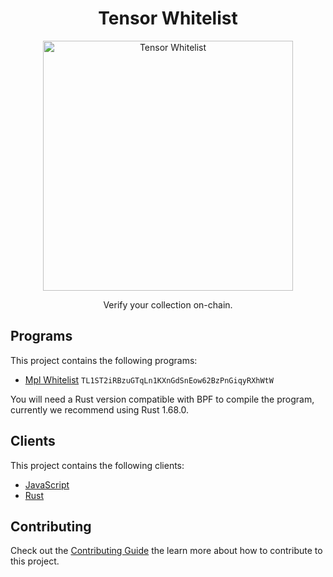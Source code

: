 <h1 align="center">
  Tensor Whitelist
</h1>
<p align="center">
  <img width="400" alt="Tensor Whitelist" src="https://github.com/tensor-foundation/whitelist/assets/729235/d159b3cd-19f8-4aca-8915-5a63e3a6d62f" />
</p>
<p align="center">
  Verify your collection on-chain.
</p>

## Programs

This project contains the following programs:

- [Mpl Whitelist](./programs/whitelist/README.md) `TL1ST2iRBzuGTqLn1KXnGdSnEow62BzPnGiqyRXhWtW`

You will need a Rust version compatible with BPF to compile the program, currently we recommend using Rust 1.68.0.

## Clients

This project contains the following clients:

- [JavaScript](./clients/js/README.md)
- [Rust](./clients/rust/README.md)

## Contributing

Check out the [Contributing Guide](./CONTRIBUTING.md) the learn more about how to contribute to this project.
